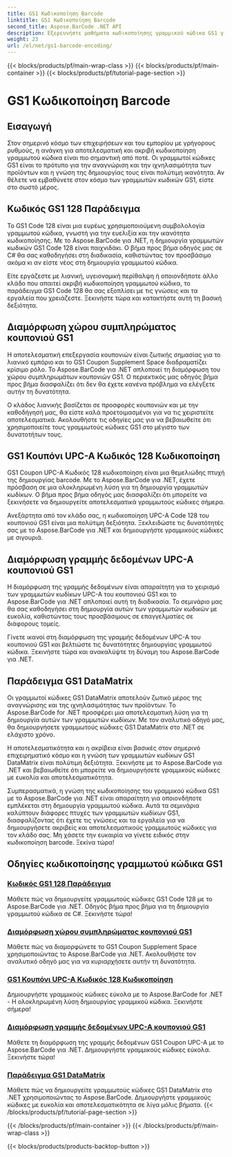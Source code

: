 ```yaml
---
title: GS1 Κωδικοποίηση Barcode
linktitle: GS1 Κωδικοποίηση Barcode
second_title: Aspose.BarCode .NET API
description: Εξερευνήστε μαθήματα κωδικοποίησης γραμμικού κώδικα GS1 για το Aspose.BarCode στο .NET. Δημιουργήστε γραμμωτούς κώδικες GS1 Code 128, UPC-A και DataMatrix με ευκολία. Ξεκινήστε τώρα!
weight: 23
url: /el/net/gs1-barcode-encoding/
---
```


{{< blocks/products/pf/main-wrap-class >}}
{{< blocks/products/pf/main-container >}}
{{< blocks/products/pf/tutorial-page-section >}}

# GS1 Κωδικοποίηση Barcode


## Εισαγωγή
Στον σημερινό κόσμο των επιχειρήσεων και του εμπορίου με γρήγορους ρυθμούς, η ανάγκη για αποτελεσματική και ακριβή κωδικοποίηση γραμμωτού κώδικα είναι πιο σημαντική από ποτέ. Οι γραμμωτοί κώδικες GS1 είναι το πρότυπο για την αναγνώριση και την ιχνηλασιμότητα των προϊόντων και η γνώση της δημιουργίας τους είναι πολύτιμη ικανότητα. Αν θέλετε να εμβαθύνετε στον κόσμο των γραμμωτών κωδικών GS1, είστε στο σωστό μέρος.

## Κωδικός GS1 128 Παράδειγμα

Το GS1 Code 128 είναι μια ευρέως χρησιμοποιούμενη συμβολολογία γραμμωτού κώδικα, γνωστή για την ευελιξία και την ικανότητα κωδικοποίησης. Με το Aspose.BarCode για .NET, η δημιουργία γραμμωτών κωδικών GS1 Code 128 είναι παιχνιδάκι. Ο βήμα προς βήμα οδηγός μας σε C# θα σας καθοδηγήσει στη διαδικασία, καθιστώντας τον προσβάσιμο ακόμα κι αν είστε νέος στη δημιουργία γραμμωτού κώδικα.

Είτε εργάζεστε με λιανική, υγειονομική περίθαλψη ή οποιονδήποτε άλλο κλάδο που απαιτεί ακριβή κωδικοποίηση γραμμωτού κώδικα, το παράδειγμα GS1 Code 128 θα σας εξοπλίσει με τις γνώσεις και τα εργαλεία που χρειάζεστε. Ξεκινήστε τώρα και κατακτήστε αυτή τη βασική δεξιότητα.

## Διαμόρφωση χώρου συμπληρώματος κουπονιού GS1

Η αποτελεσματική επεξεργασία κουπονιών είναι ζωτικής σημασίας για το λιανικό εμπόριο και το GS1 Coupon Supplement Space διαδραματίζει κρίσιμο ρόλο. Το Aspose.BarCode για .NET απλοποιεί τη διαμόρφωση του χώρου συμπληρωμάτων κουπονιών GS1. Ο περιεκτικός μας οδηγός βήμα προς βήμα διασφαλίζει ότι δεν θα έχετε κανένα πρόβλημα να ελέγξετε αυτήν τη δυνατότητα.

Ο κλάδος λιανικής βασίζεται σε προσφορές κουπονιών και με την καθοδήγησή μας, θα είστε καλά προετοιμασμένοι για να τις χειριστείτε αποτελεσματικά. Ακολουθήστε τις οδηγίες μας για να βεβαιωθείτε ότι χρησιμοποιείτε τους γραμμωτούς κώδικες GS1 στο μέγιστο των δυνατοτήτων τους.

## GS1 Κουπόνι UPC-A Κωδικός 128 Κωδικοποίηση

GS1 Coupon UPC-A Κωδικός 128 κωδικοποίηση είναι μια θεμελιώδης πτυχή της δημιουργίας barcode. Με το Aspose.BarCode για .NET, έχετε πρόσβαση σε μια ολοκληρωμένη λύση για τη δημιουργία γραμμωτών κωδίκων. Ο βήμα προς βήμα οδηγός μας διασφαλίζει ότι μπορείτε να ξεκινήσετε να δημιουργείτε αποτελεσματικά γραμμωτούς κώδικες σήμερα.

Ανεξάρτητα από τον κλάδο σας, η κωδικοποίηση UPC-A Code 128 του κουπονιού GS1 είναι μια πολύτιμη δεξιότητα. Ξεκλειδώστε τις δυνατότητές σας με το Aspose.BarCode για .NET και δημιουργήστε γραμμικούς κώδικες με σιγουριά.

## Διαμόρφωση γραμμής δεδομένων UPC-A κουπονιού GS1

Η διαμόρφωση της γραμμής δεδομένων είναι απαραίτητη για το χειρισμό των γραμμωτών κωδίκων UPC-A του κουπονιού GS1 και το Aspose.BarCode για .NET απλοποιεί αυτή τη διαδικασία. Το σεμινάριο μας θα σας καθοδηγήσει στη δημιουργία αυτών των γραμμωτών κωδικών με ευκολία, καθιστώντας τους προσβάσιμους σε επαγγελματίες σε διάφορους τομείς.

Γίνετε ικανοί στη διαμόρφωση της γραμμής δεδομένων UPC-A του κουπονιού GS1 και βελτιώστε τις δυνατότητες δημιουργίας γραμμωτού κώδικα. Ξεκινήστε τώρα και ανακαλύψτε τη δύναμη του Aspose.BarCode για .NET.

## Παράδειγμα GS1 DataMatrix

Οι γραμμωτοί κώδικες GS1 DataMatrix αποτελούν ζωτικό μέρος της αναγνώρισης και της ιχνηλασιμότητας των προϊόντων. Το Aspose.BarCode for .NET προσφέρει μια αποτελεσματική λύση για τη δημιουργία αυτών των γραμμωτών κωδίκων. Με τον αναλυτικό οδηγό μας, θα δημιουργήσετε γραμμωτούς κώδικες GS1 DataMatrix στο .NET σε ελάχιστο χρόνο.

Η αποτελεσματικότητα και η ακρίβεια είναι βασικές στον σημερινό επιχειρηματικό κόσμο και η γνώση των γραμμωτών κωδίκων GS1 DataMatrix είναι πολύτιμη δεξιότητα. Ξεκινήστε με το Aspose.BarCode για .NET και βεβαιωθείτε ότι μπορείτε να δημιουργήσετε γραμμικούς κώδικες με ευκολία και αποτελεσματικότητα.

Συμπερασματικά, η γνώση της κωδικοποίησης του γραμμικού κώδικα GS1 με το Aspose.BarCode για .NET είναι απαραίτητη για οποιονδήποτε εμπλέκεται στη δημιουργία γραμμωτού κώδικα. Αυτά τα σεμινάρια καλύπτουν διάφορες πτυχές των γραμμωτών κωδίκων GS1, διασφαλίζοντας ότι έχετε τις γνώσεις και τα εργαλεία για να δημιουργήσετε ακριβείς και αποτελεσματικούς γραμμωτούς κώδικες για τον κλάδο σας. Μη χάσετε την ευκαιρία να γίνετε ειδικός στην κωδικοποίηση barcode. Ξεκίνα τώρα!
## Οδηγίες κωδικοποίησης γραμμωτού κώδικα GS1
### [Κωδικός GS1 128 Παράδειγμα](./gs1-code-128-example/)
Μάθετε πώς να δημιουργείτε γραμμωτούς κώδικες GS1 Code 128 με το Aspose.BarCode για .NET. Οδηγός βήμα προς βήμα για τη δημιουργία γραμμωτού κώδικα σε C#. Ξεκινήστε τώρα!
### [Διαμόρφωση χώρου συμπληρώματος κουπονιού GS1](./gs1-coupon-supplement-space-configuration/)
Μάθετε πώς να διαμορφώνετε το GS1 Coupon Supplement Space χρησιμοποιώντας το Aspose.BarCode για .NET. Ακολουθήστε τον αναλυτικό οδηγό μας για να κυριαρχήσετε αυτήν τη δυνατότητα.
### [GS1 Κουπόνι UPC-A Κωδικός 128 Κωδικοποίηση](./gs1-coupon-upc-a-code-128-encoding/)
Δημιουργήστε γραμμικούς κώδικες εύκολα με το Aspose.BarCode for .NET - Η ολοκληρωμένη λύση δημιουργίας γραμμικού κώδικα. Ξεκινήστε σήμερα!
### [Διαμόρφωση γραμμής δεδομένων UPC-A κουπονιού GS1](./gs1-coupon-upc-a-databar-configuration/)
Μάθετε τη διαμόρφωση της γραμμής δεδομένων GS1 Coupon UPC-A με το Aspose.BarCode για .NET. Δημιουργήστε γραμμικούς κώδικες εύκολα. Ξεκινήστε τώρα!
### [Παράδειγμα GS1 DataMatrix](./gs1-datamatrix-example/)
Μάθετε πώς να δημιουργείτε γραμμωτούς κώδικες GS1 DataMatrix στο .NET χρησιμοποιώντας το Aspose.BarCode. Δημιουργήστε γραμμικούς κώδικες με ευκολία και αποτελεσματικότητα σε λίγα μόλις βήματα.
{{< /blocks/products/pf/tutorial-page-section >}}

{{< /blocks/products/pf/main-container >}}
{{< /blocks/products/pf/main-wrap-class >}}

{{< blocks/products/products-backtop-button >}}
